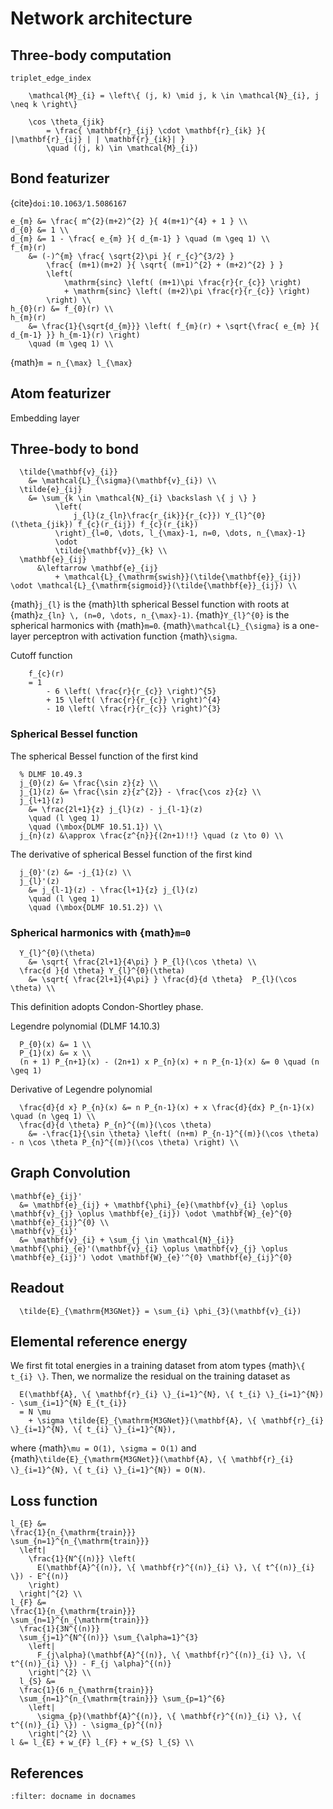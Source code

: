 # Network architecture

## Three-body computation

`triplet_edge_index`
```{math}
    \mathcal{M}_{i} = \left\{ (j, k) \mid j, k \in \mathcal{N}_{i}, j \neq k \right\}
```

```{math}
    \cos \theta_{jik}
        = \frac{ \mathbf{r}_{ij} \cdot \mathbf{r}_{ik} }{ |\mathbf{r}_{ij} | | \mathbf{r}_{ik}| }
        \quad ((j, k) \in \mathcal{M}_{i})
```

## Bond featurizer

{cite}`doi:10.1063/1.5086167`

```{math}
e_{m} &= \frac{ m^{2}(m+2)^{2} }{ 4(m+1)^{4} + 1 } \\
d_{0} &= 1 \\
d_{m} &= 1 - \frac{ e_{m} }{ d_{m-1} } \quad (m \geq 1) \\
f_{m}(r)
    &= (-)^{m} \frac{ \sqrt{2}\pi }{ r_{c}^{3/2} }
        \frac{ (m+1)(m+2) }{ \sqrt{ (m+1)^{2} + (m+2)^{2} } }
        \left(
            \mathrm{sinc} \left( (m+1)\pi \frac{r}{r_{c}} \right)
            + \mathrm{sinc} \left( (m+2)\pi \frac{r}{r_{c}} \right)
        \right) \\
h_{0}(r) &= f_{0}(r) \\
h_{m}(r)
    &= \frac{1}{\sqrt{d_{m}}} \left( f_{m}(r) + \sqrt{\frac{ e_{m} }{ d_{m-1} }} h_{m-1}(r) \right)
    \quad (m \geq 1) \\
```

{math}`m = n_{\max} l_{\max}`

## Atom featurizer

Embedding layer

## Three-body to bond

```{math}
  \tilde{\mathbf{v}_{i}}
    &= \mathcal{L}_{\sigma}(\mathbf{v}_{i}) \\
  \tilde{e}_{ij}
    &= \sum_{k \in \mathcal{N}_{i} \backslash \{ j \} }
          \left(
              j_{l}(z_{ln}\frac{r_{ik}}{r_{c}}) Y_{l}^{0}(\theta_{jik}) f_{c}(r_{ij}) f_{c}(r_{ik})
          \right)_{l=0, \dots, l_{\max}-1, n=0, \dots, n_{\max}-1}
          \odot
          \tilde{\mathbf{v}}_{k} \\
  \mathbf{e}_{ij}
      &\leftarrow \mathbf{e}_{ij}
          + \mathcal{L}_{\mathrm{swish}}(\tilde{\mathbf{e}}_{ij}) \odot \mathcal{L}_{\mathrm{sigmoid}}(\tilde{\mathbf{e}}_{ij}) \\
```
{math}`j_{l}` is the {math}`l`th spherical Bessel function with roots at {math}`z_{ln} \, (n=0, \dots, n_{\max}-1)`.
{math}`Y_{l}^{0}` is the spherical harmonics with {math}`m=0`.
{math}`\mathcal{L}_{\sigma}` is a one-layer perceptron with activation function {math}`\sigma`.

Cutoff function
```{math}
    f_{c}(r)
    = 1
        - 6 \left( \frac{r}{r_{c}} \right)^{5}
        + 15 \left( \frac{r}{r_{c}} \right)^{4}
        - 10 \left( \frac{r}{r_{c}} \right)^{3}
```

### Spherical Bessel function

The spherical Bessel function of the first kind
```{math}
  % DLMF 10.49.3
  j_{0}(z) &= \frac{\sin z}{z} \\
  j_{1}(z) &= \frac{\sin z}{z^{2}} - \frac{\cos z}{z} \\
  j_{l+1}(z)
    &= \frac{2l+1}{z} j_{l}(z) - j_{l-1}(z)
    \quad (l \geq 1)
    \quad (\mbox{DLMF 10.51.1}) \\
  j_{n}(z) &\approx \frac{z^{n}}{(2n+1)!!} \quad (z \to 0) \\
```

The derivative of spherical Bessel function of the first kind
```{math}
  j_{0}'(z) &= -j_{1}(z) \\
  j_{l}'(z)
    &= j_{l-1}(z) - \frac{l+1}{z} j_{l}(z)
    \quad (l \geq 1)
    \quad (\mbox{DLMF 10.51.2}) \\
```

### Spherical harmonics with {math}`m=0`

```{math}
  Y_{l}^{0}(\theta)
    &= \sqrt{ \frac{2l+1}{4\pi} } P_{l}(\cos \theta) \\
  \frac{d }{d \theta} Y_{l}^{0}(\theta)
    &= \sqrt{ \frac{2l+1}{4\pi} } \frac{d}{d \theta}  P_{l}(\cos \theta) \\
```
This definition adopts Condon-Shortley phase.

Legendre polynomial (DLMF 14.10.3)
```{math}
  P_{0}(x) &= 1 \\
  P_{1}(x) &= x \\
  (n + 1) P_{n+1}(x) - (2n+1) x P_{n}(x) + n P_{n-1}(x) &= 0 \quad (n \geq 1)
```

Derivative of Legendre polynomial
```{math}
  \frac{d}{d x} P_{n}(x) &= n P_{n-1}(x) + x \frac{d}{dx} P_{n-1}(x) \quad (n \geq 1) \\
  \frac{d}{d \theta} P_{n}^{(m)}(\cos \theta)
    &= -\frac{1}{\sin \theta} \left( (n+m) P_{n-1}^{(m)}(\cos \theta) - n \cos \theta P_{n}^{(m)}(\cos \theta) \right) \\
```

## Graph Convolution

```{math}
\mathbf{e}_{ij}'
  &= \mathbf{e}_{ij} + \mathbf{\phi}_{e}(\mathbf{v}_{i} \oplus \mathbf{v}_{j} \oplus \mathbf{e}_{ij}) \odot \mathbf{W}_{e}^{0} \mathbf{e}_{ij}^{0} \\
\mathbf{v}_{i}'
  &= \mathbf{v}_{i} + \sum_{j \in \mathcal{N}_{i}} \mathbf{\phi}_{e}'(\mathbf{v}_{i} \oplus \mathbf{v}_{j} \oplus \mathbf{e}_{ij}') \odot \mathbf{W}_{e}'^{0} \mathbf{e}_{ij}^{0}
```

## Readout

```{math}
  \tilde{E}_{\mathrm{M3GNet}} = \sum_{i} \phi_{3}(\mathbf{v}_{i})
```

## Elemental reference energy

We first fit total energies in a training dataset from atom types {math}`\{ t_{i} \}`.
Then, we normalize the residual on the training dataset as
```{math}
  E(\mathbf{A}, \{ \mathbf{r}_{i} \}_{i=1}^{N}, \{ t_{i} \}_{i=1}^{N}) - \sum_{i=1}^{N} E_{t_{i}}
  = N \mu
    + \sigma \tilde{E}_{\mathrm{M3GNet}}(\mathbf{A}, \{ \mathbf{r}_{i} \}_{i=1}^{N}, \{ t_{i} \}_{i=1}^{N}),
```
where {math}`\mu = O(1), \sigma = O(1)` and {math}`\tilde{E}_{\mathrm{M3GNet}}(\mathbf{A}, \{ \mathbf{r}_{i} \}_{i=1}^{N}, \{ t_{i} \}_{i=1}^{N}) = O(N)`.

## Loss function

```{math}
l_{E} &=
\frac{1}{n_{\mathrm{train}}}
\sum_{n=1}^{n_{\mathrm{train}}}
  \left|
    \frac{1}{N^{(n)}} \left(
      E(\mathbf{A}^{(n)}, \{ \mathbf{r}^{(n)}_{i} \}, \{ t^{(n)}_{i} \}) - E^{(n)}
    \right)
  \right|^{2} \\
l_{F} &=
\frac{1}{n_{\mathrm{train}}}
\sum_{n=1}^{n_{\mathrm{train}}}
  \frac{1}{3N^{(n)}}
  \sum_{j=1}^{N^{(n)}} \sum_{\alpha=1}^{3}
    \left|
      F_{j\alpha}(\mathbf{A}^{(n)}, \{ \mathbf{r}^{(n)}_{i} \}, \{ t^{(n)}_{i} \}) - F_{j \alpha}^{(n)}
    \right|^{2} \\
  l_{S} &=
  \frac{1}{6 n_{\mathrm{train}}}
  \sum_{n=1}^{n_{\mathrm{train}}} \sum_{p=1}^{6}
    \left|
      \sigma_{p}(\mathbf{A}^{(n)}, \{ \mathbf{r}^{(n)}_{i} \}, \{ t^{(n)}_{i} \}) - \sigma_{p}^{(n)}
    \right|^{2} \\
l &= l_{E} + w_{F} l_{F} + w_{S} l_{S} \\
```

## References
```{bibliography}
:filter: docname in docnames
```
